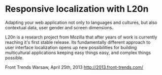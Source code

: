 Responsive localization with L20n
=================================

Adapting your web application not only to languages and cultures, but also 
contextual data, user gender and screen dimensions.

L20n is a research project from Mozilla that after years of work is currently 
reaching it's first stable release. Its fundamentally different approach to 
user interface localization opens up new possibilities for building 
multicultural applications keeping easy things easy, and complex things 
possible.

Front Trends
Warsaw, April 25th, 2013
http://2013.front-trends.com/
